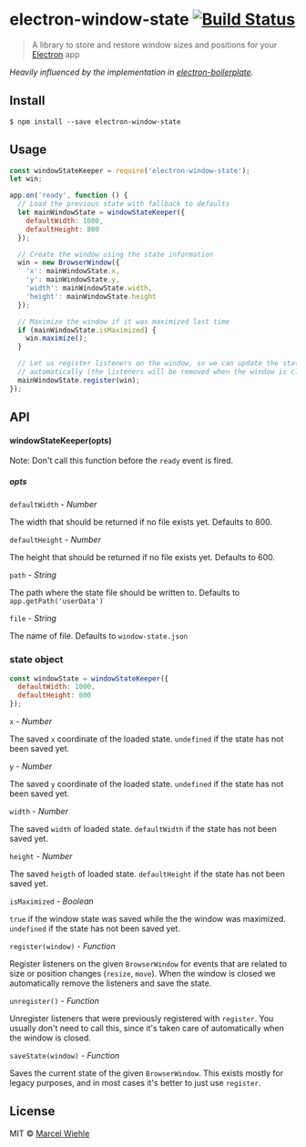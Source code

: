 # electron-window-state [![Build Status](https://travis-ci.org/mawie81/electron-window-state.svg)](https://travis-ci.org/mawie81/electron-window-state)

> A library to store and restore window sizes and positions for your
[Electron](http://electron.atom.io) app

*Heavily influenced by the implementation in [electron-boilerplate](https://github.com/szwacz/electron-boilerplate).*

## Install

```
$ npm install --save electron-window-state
```

## Usage

```js
const windowStateKeeper = require('electron-window-state');
let win;

app.on('ready', function () {
  // Load the previous state with fallback to defaults
  let mainWindowState = windowStateKeeper({
    defaultWidth: 1000,
    defaultHeight: 800
  });

  // Create the window using the state information
  win = new BrowserWindow({
    'x': mainWindowState.x,
    'y': mainWindowState.y,
    'width': mainWindowState.width,
    'height': mainWindowState.height
  });

  // Maximize the window if it was maximized last time
  if (mainWindowState.isMaximized) {
    win.maximize();
  }

  // Let us register listeners on the window, so we can update the state
  // automatically (the listeners will be removed when the window is closed)
  mainWindowState.register(win);
});
```

## API

#### windowStateKeeper(opts)

Note: Don't call this function before the `ready` event is fired.

##### opts

`defaultWidth` - *Number*

  The width that should be returned if no file exists yet. Defaults to 800.

`defaultHeight` - *Number*

  The height that should be returned if no file exists yet. Defaults to 600.

`path` - *String*

  The path where the state file should be written to. Defaults to
  `app.getPath('userData')`

`file` - *String*

  The name of file. Defaults to `window-state.json`

### state object

```js
const windowState = windowStateKeeper({
  defaultWidth: 1000,
  defaultHeight: 800
});
```

`x` - *Number*

  The saved `x` coordinate of the loaded state. `undefined` if the state has not
  been saved yet.

`y` - *Number*

  The saved `y` coordinate of the loaded state. `undefined` if the state has not
  been saved yet.

`width` - *Number*

  The saved `width` of loaded state. `defaultWidth` if the state has not been
  saved yet.

`height` - *Number*

  The saved `heigth` of loaded state. `defaultHeight` if the state has not been
  saved yet.

`isMaximized` - *Boolean*

  `true` if the window state was saved while the the window was maximized.
  `undefined` if the state has not been saved yet.

`register(window)` - *Function*

  Register listeners on the given `BrowserWindow` for events that are
  related to size or position changes (`resize`, `move`). When the window is
  closed we automatically remove the listeners and save the state.

`unregister()` - *Function*

  Unregister listeners that were previously registered with `register`. You
  usually don't need to call this, since it's taken care of automatically when
  the window is closed.

`saveState(window)` - *Function*

  Saves the current state of the given `BrowserWindow`. This exists mostly for
  legacy purposes, and in most cases it's better to just use `register`.

## License

MIT © [Marcel Wiehle](http://marcel.wiehle.me)
